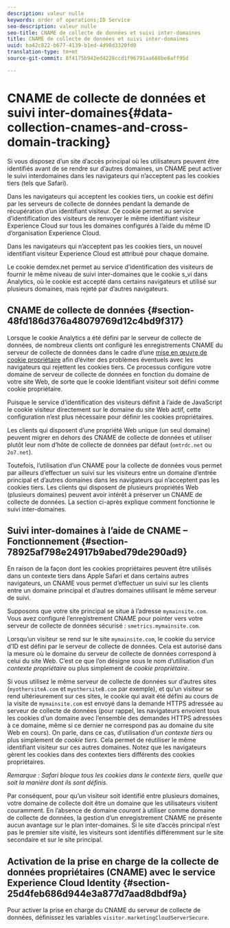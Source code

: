 ```yaml
---
description: valeur nulle
keywords: order of operations;ID Service
seo-description: valeur nulle
seo-title: CNAME de collecte de données et suivi inter-domaines
title: CNAME de collecte de données et suivi inter-domaines
uuid: ba42c822-b677-4139-b1ed-4d98d3320fd0
translation-type: tm+mt
source-git-commit: 8f4175b942ed4228ccd1f96791aa668be8aff95d

---
```



# CNAME de collecte de données et suivi inter-domaines{#data-collection-cnames-and-cross-domain-tracking}

Si vous disposez d’un site d’accès principal où les utilisateurs peuvent être identifiés avant de se rendre sur d’autres domaines, un CNAME peut activer le suivi interdomaines dans les navigateurs qui n’acceptent pas les cookies tiers (tels que Safari).

Dans les navigateurs qui acceptent les cookies tiers, un cookie est défini par les serveurs de collecte de données pendant la demande de récupération d’un identifiant visiteur. Ce cookie permet au service d’identification des visiteurs de renvoyer le même identifiant visiteur Experience Cloud sur tous les domaines configurés à l’aide du même ID d’organisation Experience Cloud.

Dans les navigateurs qui n’acceptent pas les cookies tiers, un nouvel identifiant visiteur Experience Cloud est attribué pour chaque domaine.

Le cookie demdex.net permet au service d’identification des visiteurs de fournir le même niveau de suivi inter-domaines que le cookie s_vi dans Analytics, où le cookie est accepté dans certains navigateurs et utilisé sur plusieurs domaines, mais rejeté par d’autres navigateurs.

## CNAME de collecte de données {#section-48fd186d376a48079769d12c4bd9f317}

Lorsque le cookie Analytics a été défini par le serveur de collecte de données, de nombreux clients ont configuré les enregistrements CNAME du serveur de collecte de données dans le cadre d’une [mise en œuvre de cookie propriétaire](https://marketing.adobe.com/resources/help/en_US/whitepapers/first_party_cookies/) afin d’éviter des problèmes éventuels avec les navigateurs qui rejettent les cookies tiers. Ce processus configure votre domaine de serveur de collecte de données en fonction du domaine de votre site Web, de sorte que le cookie Identifiant visiteur soit défini comme cookie propriétaire.

Puisque le service d’identification des visiteurs définit à l’aide de JavaScript le cookie visiteur directement sur le domaine du site Web actif, cette configuration n’est plus nécessaire pour définir les cookies propriétaires.

Les clients qui disposent d’une propriété Web unique (un seul domaine) peuvent migrer en dehors des CNAME de collecte de données et utiliser plutôt leur nom d’hôte de collecte de données par défaut (`omtrdc.net` ou `2o7.net`).

Toutefois, l’utilisation d’un CNAME pour la collecte de données vous permet par ailleurs d’effectuer un suivi sur les visiteurs entre un domaine d’entrée principal et d’autres domaines dans les navigateurs qui n’acceptent pas les cookies tiers. Les clients qui disposent de plusieurs propriétés Web (plusieurs domaines) peuvent avoir intérêt à préserver un CNAME de collecte de données. La section ci-après explique comment fonctionne le suivi inter-domaines.

## Suivi inter-domaines à l’aide de CNAME – Fonctionnement {#section-78925af798e24917b9abed79de290ad9}

En raison de la façon dont les cookies propriétaires peuvent être utilisés dans un contexte tiers dans Apple Safari et dans certains autres navigateurs, un CNAME vous permet d’effectuer un suivi sur les clients entre un domaine principal et d’autres domaines utilisant le même serveur de suivi.

Supposons que votre site principal se situe à l’adresse `mymainsite.com`. Vous avez configuré l’enregistrement CNAME pour pointer vers votre serveur de collecte de données sécurisé : `smetrics.mymainsite.com`.

Lorsqu’un visiteur se rend sur le site `mymainsite.com`, le cookie du service d’ID est défini par le serveur de collecte de données. Cela est autorisé dans la mesure où le domaine du serveur de collecte de données correspond à celui du site Web. C’est ce que l’on désigne sous le nom d’utilisation d’un *contexte propriétaire* ou plus simplement de *cookie propriétaire*.

Si vous utilisez le même serveur de collecte de données sur d’autres sites (`myothersiteA.com` et `myothersiteB.com` par exemple), et qu’un visiteur se rend ultérieurement sur ces sites, le cookie qui avait été défini au cours de la visite de `mymainsite.com` est envoyé dans la demande HTTPS adressée au serveur de collecte de données (pour rappel, les navigateurs envoient tous les cookies d’un domaine avec l’ensemble des demandes HTTPS adressées à ce domaine, même si ce dernier ne correspond pas au domaine du site Web en cours). On parle, dans ce cas, d’utilisation d’un *contexte tiers* ou plus simplement de *cookie tiers*. Cela permet de réutiliser le même identifiant visiteur sur ces autres domaines. Notez que les navigateurs gèrent les cookies dans des contextes tiers différents des cookies propriétaires.

*Remarque : Safari bloque tous les cookies dans le contexte tiers, quelle que soit la manière dont ils sont définis.*

Par conséquent, pour qu’un visiteur soit identifié entre plusieurs domaines, votre domaine de collecte doit être un domaine que les utilisateurs visitent couramment. En l’absence de domaine *courant* à utiliser comme domaine de collecte de données, la gestion d’un enregistrement CNAME ne présente aucun avantage sur le plan inter-domaines. Si le site d’accès principal n’est pas le premier site visité, les visiteurs sont identifiés différemment sur le site secondaire et sur le site principal.

## Activation de la prise en charge de la collecte de données propriétaires (CNAME) avec le service Experience Cloud Identity {#section-25d4feb686d944e3a877d7aad8dbdf9a}

Pour activer la prise en charge du CNAME du serveur de collecte de données, définissez les variables `visitor.marketingCloudServerSecure`.
